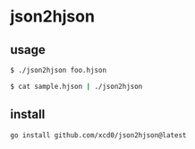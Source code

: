 # json2hjson

## usage

```sh
$ ./json2hjson foo.hjson
```

```sh
$ cat sample.hjson | ./json2hjson
```

## install

```sh
go install github.com/xcd0/json2hjson@latest
```

